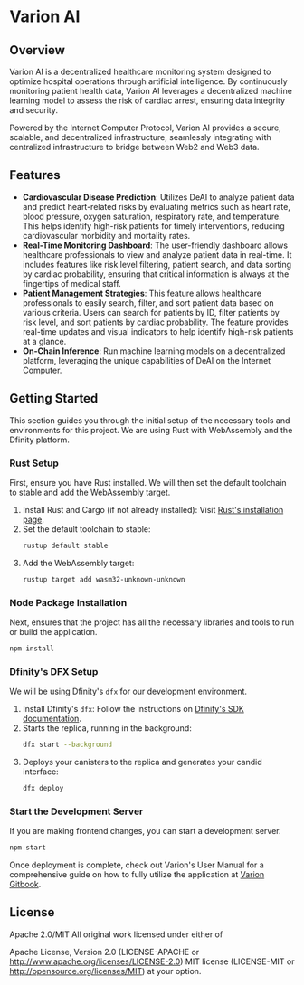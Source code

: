 # Varion AI



## Overview

Varion AI is a decentralized healthcare monitoring system designed to optimize hospital operations through artificial intelligence. By continuously monitoring patient health data, Varion AI leverages a decentralized machine learning model to assess the risk of cardiac arrest, ensuring data integrity and security. 

Powered by the Internet Computer Protocol, Varion AI provides a secure, scalable, and decentralized infrastructure, seamlessly integrating with centralized infrastructure to bridge between Web2 and Web3 data.


## Features

- **Cardiovascular Disease Prediction**: Utilizes DeAI to analyze patient data and predict heart-related risks by evaluating metrics such as heart rate, blood pressure, oxygen saturation, respiratory rate, and temperature. This helps identify high-risk patients for timely interventions, reducing cardiovascular morbidity and mortality rates.
- **Real-Time Monitoring Dashboard**: The user-friendly dashboard allows healthcare professionals to view and analyze patient data in real-time. It includes features like risk level filtering, patient search, and data sorting by cardiac probability, ensuring that critical information is always at the fingertips of medical staff.
- **Patient Management Strategies**: This feature allows healthcare professionals to easily search, filter, and sort patient data based on various criteria. Users can search for patients by ID, filter patients by risk level, and sort patients by cardiac probability. The feature provides real-time updates and visual indicators to help identify high-risk patients at a glance.
- **On-Chain Inference**: Run machine learning models on a decentralized platform, leveraging the unique capabilities of DeAI on the Internet Computer.


## Getting Started

This section guides you through the initial setup of the necessary tools and environments for this project. We are using Rust with WebAssembly and the Dfinity platform.

### Rust Setup

First, ensure you have Rust installed. We will then set the default toolchain to stable and add the WebAssembly target.

1. Install Rust and Cargo (if not already installed): Visit [Rust's installation page](https://www.rust-lang.org/tools/install).
2. Set the default toolchain to stable:
   ```bash
   rustup default stable
   ```
3. Add the WebAssembly target:
   ```bash
   rustup target add wasm32-unknown-unknown
   ```

### Node Package Installation
Next, ensures that the project has all the necessary libraries and tools to run or build the application.
```bash
npm install
```

### Dfinity's DFX Setup

We will be using Dfinity's `dfx` for our development environment.

1. Install Dfinity's `dfx`: Follow the instructions on [Dfinity's SDK documentation](https://sdk.dfinity.org/docs/quickstart/quickstart.html).
2. Starts the replica, running in the background:
   ```bash
   dfx start --background
   ```
3. Deploys your canisters to the replica and generates your candid interface:
   ```bash
   dfx deploy
   ```

### Start the Development Server
If you are making frontend changes, you can start a development server.
```bash
npm start
```
Once deployment is complete, check out Varion's User Manual for a comprehensive guide on how to fully utilize the application at [Varion Gitbook](https://varion.gitbook.io/varion-ai-documentation).

## License

Apache 2.0/MIT
All original work licensed under either of

Apache License, Version 2.0 (LICENSE-APACHE or http://www.apache.org/licenses/LICENSE-2.0)
MIT license (LICENSE-MIT or http://opensource.org/licenses/MIT) at your option.